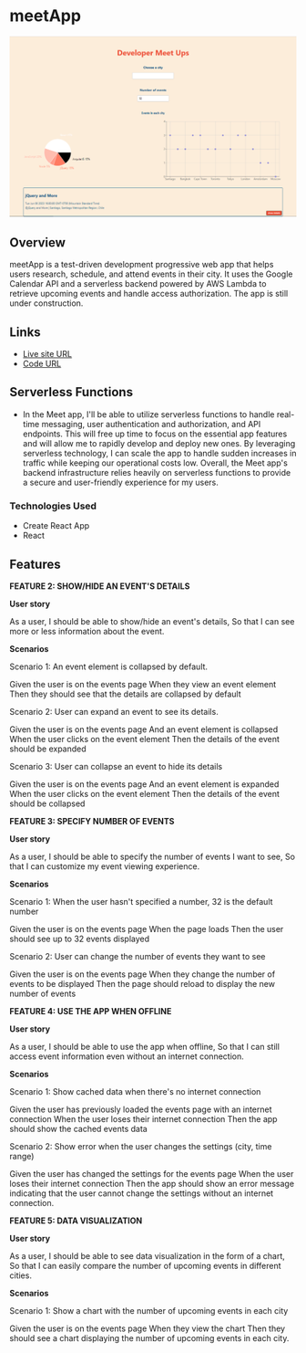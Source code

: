 # meetApp

![](meetAppscreenshot.PNG)

## Overview

meetApp is a test-driven development progressive web app that helps users research, schedule, and attend events in their city. It uses the Google Calendar API and a serverless backend powered by AWS Lambda to retrieve upcoming events and handle access authorization. The app is still under construction.

## Links

-   [Live site URL](https://calebcochranebil.github.io/meet/)
-   [Code URL](https://github.com/Calebcochranebil/meet)

## Serverless Functions

-   In the Meet app, I'll be able to utilize serverless functions to handle real-time messaging, user authentication and authorization, and API endpoints. This will free up time to focus on the essential app features and will allow me to rapidly develop and deploy new ones. By leveraging serverless technology, I can scale the app to handle sudden increases in traffic while keeping our operational costs low. Overall, the Meet app's backend infrastructure relies heavily on serverless functions to provide a secure and user-friendly experience for my users.

### Technologies Used

-   Create React App
-   React

## Features

**FEATURE 2: SHOW/HIDE AN EVENT'S DETAILS**

**User story**

As a user, I should be able to show/hide an event's details, So that I can see more or less information about the event.

**Scenarios**

Scenario 1: An event element is collapsed by default.

Given the user is on the events page When they view an event element Then they should see that the details are collapsed by default

Scenario 2: User can expand an event to see its details.

Given the user is on the events page And an event element is collapsed When the user clicks on the event element Then the details of the event should be expanded

Scenario 3: User can collapse an event to hide its details

Given the user is on the events page And an event element is expanded When the user clicks on the event element Then the details of the event should be collapsed

**FEATURE 3: SPECIFY NUMBER OF EVENTS**

**User story**

As a user, I should be able to specify the number of events I want to see, So that I can customize my event viewing experience.

**Scenarios**

Scenario 1: When the user hasn't specified a number, 32 is the default number

Given the user is on the events page When the page loads Then the user should see up to 32 events displayed

Scenario 2: User can change the number of events they want to see

Given the user is on the events page When they change the number of events to be displayed Then the page should reload to display the new number of events

**FEATURE 4: USE THE APP WHEN OFFLINE**

**User story**

As a user, I should be able to use the app when offline, So that I can still access event information even without an internet connection.

**Scenarios**

Scenario 1: Show cached data when there's no internet connection

Given the user has previously loaded the events page with an internet connection When the user loses their internet connection Then the app should show the cached events data

Scenario 2: Show error when the user changes the settings (city, time range)

Given the user has changed the settings for the events page When the user loses their internet connection Then the app should show an error message indicating that the user cannot change the settings without an internet connection.

**FEATURE 5: DATA VISUALIZATION**

**User story**

As a user, I should be able to see data visualization in the form of a chart, So that I can easily compare the number of upcoming events in different cities.

**Scenarios**

Scenario 1: Show a chart with the number of upcoming events in each city

Given the user is on the events page When they view the chart Then they should see a chart displaying the number of upcoming events in each city.
